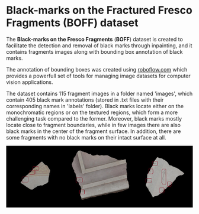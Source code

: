 # Black-marks on the Fractured Fresco Fragments (BOFF) dataset

The **Black-marks on the Fresco Fragments** (**BOFF**) dataset is created to facilitate the detection and removal of black marks through inpainting, and it contains fragments images along with bounding box annotation of black marks. 

The annotation of bounding boxes was created using [roboflow.com](https://app.roboflow.com/) which provides a powerfull set of tools for managing image datasets for computer vision applications.



The dataset contains 115 fragment images in a folder named 'images', which contain 405 black mark annotations (stored in .txt files with their corresponding names in 'labels' folder). Black marks locate either on the monochromatic regions or on the textured regions, which form a more challenging task compared to the former.
Moreover, black marks mostly locate close to fragment boundaries, while in few images there are also black marks in the center of the fragment surface.
In addition, there are some fragments with no black marks on their intact surface at all.

![boff](https://github.com/RePAIRProject/fragment-restoration/blob/e-heritage/web/static/images/boff.jpg)
